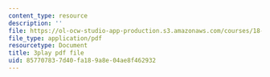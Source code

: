 ```yaml
---
content_type: resource
description: ''
file: https://ol-ocw-studio-app-production.s3.amazonaws.com/courses/18-217-graph-theory-and-additive-combinatorics-fall-2019/857707837d40fa189a8e04ae8f462932_YAo1sd4kuOQ.pdf
file_type: application/pdf
resourcetype: Document
title: 3play pdf file
uid: 85770783-7d40-fa18-9a8e-04ae8f462932
---
```


